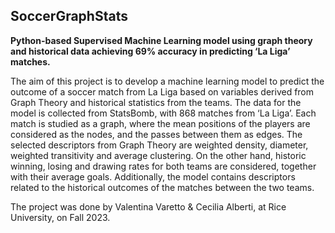 ## SoccerGraphStats
**Python-based Supervised Machine Learning model using graph theory and historical data achieving 69% accuracy in predicting ‘La Liga’ matches.**

The aim of this project is to develop a machine learning model to predict the outcome of a soccer match from La Liga based on variables derived from Graph Theory and historical statistics from the teams. The data for the model is collected from StatsBomb, with 868 matches from ‘La Liga’. Each match is studied as a graph, where the mean positions of the players are considered as the nodes, and the passes between them as edges. The selected descriptors from Graph Theory are weighted density, diameter, weighted transitivity and average clustering. On the other hand, historic winning, losing and drawing rates for both teams are considered, together with their average goals. Additionally, the model contains descriptors related to the historical outcomes of the matches between the two teams.

The project was done by Valentina Varetto & Cecilia Alberti, at Rice University, on Fall 2023.
